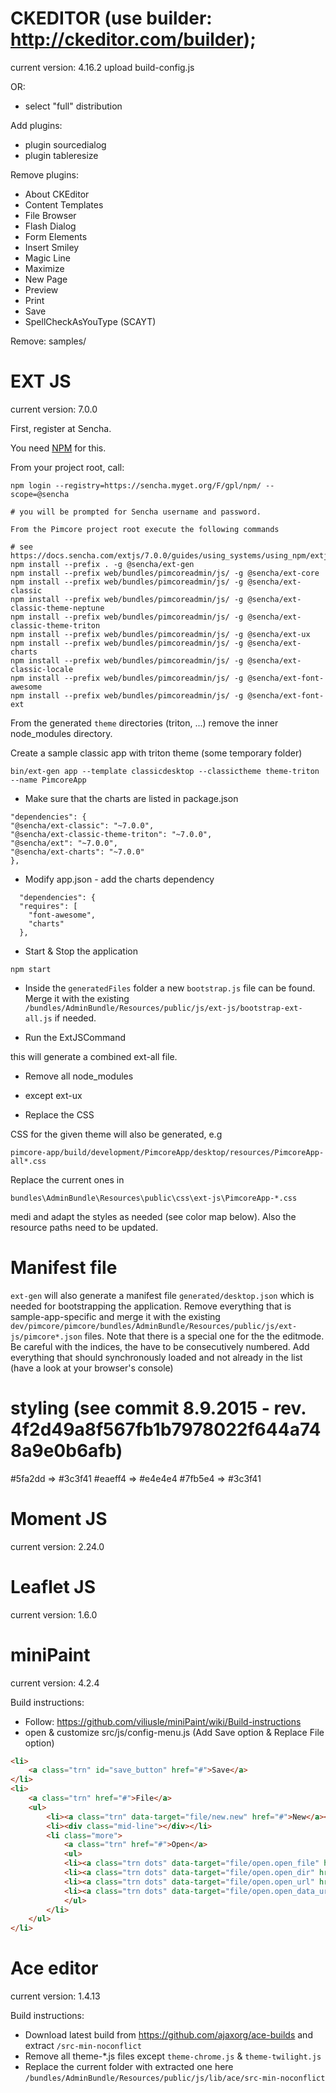 # CKEDITOR (use builder: http://ckeditor.com/builder);
current version: 4.16.2
upload build-config.js

OR:

+ select "full" distribution

Add plugins:
+ plugin sourcedialog
+ plugin tableresize

Remove plugins:
- About CKEditor
- Content Templates
- File Browser
- Flash Dialog
- Form Elements
- Insert Smiley
- Magic Line
- Maximize
- New Page
- Preview
- Print
- Save
- SpellCheckAsYouType (SCAYT)

Remove: samples/

# EXT JS

current version: 7.0.0

First, register at Sencha.

You need [NPM](https://github.com/npm/cli) for this.

From your project root, call:
```
npm login --registry=https://sencha.myget.org/F/gpl/npm/ --scope=@sencha

# you will be prompted for Sencha username and password.

From the Pimcore project root execute the following commands

# see https://docs.sencha.com/extjs/7.0.0/guides/using_systems/using_npm/extjs_packages.html
npm install --prefix . -g @sencha/ext-gen
npm install --prefix web/bundles/pimcoreadmin/js/ -g @sencha/ext-core
npm install --prefix web/bundles/pimcoreadmin/js/ -g @sencha/ext-classic
npm install --prefix web/bundles/pimcoreadmin/js/ -g @sencha/ext-classic-theme-neptune
npm install --prefix web/bundles/pimcoreadmin/js/ -g @sencha/ext-classic-theme-triton
npm install --prefix web/bundles/pimcoreadmin/js/ -g @sencha/ext-ux
npm install --prefix web/bundles/pimcoreadmin/js/ -g @sencha/ext-charts
npm install --prefix web/bundles/pimcoreadmin/js/ -g @sencha/ext-classic-locale
npm install --prefix web/bundles/pimcoreadmin/js/ -g @sencha/ext-font-awesome
npm install --prefix web/bundles/pimcoreadmin/js/ -g @sencha/ext-font-ext
```

From the generated `theme` directories (triton, ...) remove the inner node_modules directory. 

Create a sample classic app with triton theme (some temporary folder)
```
bin/ext-gen app --template classicdesktop --classictheme theme-triton --name PimcoreApp
```

* Make sure that the charts are listed in package.json

```
"dependencies": {
"@sencha/ext-classic": "~7.0.0",
"@sencha/ext-classic-theme-triton": "~7.0.0",
"@sencha/ext": "~7.0.0",
"@sencha/ext-charts": "~7.0.0"
},
```

* Modify app.json - add the charts dependency

```
  "dependencies": {
  "requires": [
    "font-awesome",
    "charts"
  },
```

* Start & Stop the application 

```
npm start
```

* Inside the `generatedFiles` folder a new `bootstrap.js` file can be found.
Merge it with the existing `/bundles/AdminBundle/Resources/public/js/ext-js/bootstrap-ext-all.js` if needed.

* Run the ExtJSCommand

this will generate a combined ext-all file.

* Remove all node_modules
- except ext-ux

* Replace the CSS

CSS for the given theme will also be generated, e.g

```
pimcore-app/build/development/PimcoreApp/desktop/resources/PimcoreApp-all*.css
```

Replace the current ones in
```
bundles\AdminBundle\Resources\public\css\ext-js\PimcoreApp-*.css
```
medi
and adapt the styles as needed (see color map below). Also the resource paths need to be updated.

 # Manifest file
 
 `ext-gen` will also generate a manifest file `generated/desktop.json` which is needed
 for bootstrapping the application.
 Remove everything that is sample-app-specific and merge it with the
 existing `dev/pimcore/pimcore/bundles/AdminBundle/Resources/public/js/ext-js/pimcore*.json` files.
 Note that there is a special one for the the editmode.
 Be careful with the indices, the have to be consecutively numbered.
 Add everything that should synchronously loaded and not already in the list (have a look at your browser's console)


# styling (see commit 8.9.2015 - rev. 4f2d49a8f567fb1b7978022f644a748a9e0b6afb)

#5fa2dd => #3c3f41
#eaeff4 => #e4e4e4
#7fb5e4 => #3c3f41

# Moment JS
current version: 2.24.0

# Leaflet JS
current version: 1.6.0

# miniPaint
current version: 4.2.4

Build instructions:
- Follow: https://github.com/viliusle/miniPaint/wiki/Build-instructions
- open & customize src/js/config-menu.js (Add Save option & Replace File option)
```html
<li>
    <a class="trn" id="save_button" href="#">Save</a>
</li>
<li>
    <a class="trn" href="#">File</a>
    <ul>
        <li><a class="trn" data-target="file/new.new" href="#">New</a></li>
        <li><div class="mid-line"></div></li>
        <li class="more">
            <a class="trn" href="#">Open</a>
            <ul>
            <li><a class="trn dots" data-target="file/open.open_file" href="#">Open File</a></li>
            <li><a class="trn dots" data-target="file/open.open_dir" href="#">Open Directory</a></li>
            <li><a class="trn dots" data-target="file/open.open_url" href="#">Open URL</a></li>
            <li><a class="trn dots" data-target="file/open.open_data_url" href="#">Open Data URL</a></li>
            </ul>
        </li>
    </ul>
</li>
```

# Ace editor
current version: 1.4.13

Build instructions:
 - Download latest build from https://github.com/ajaxorg/ace-builds and extract `/src-min-noconflict`
 - Remove all theme-*.js files except `theme-chrome.js` & `theme-twilight.js`
 - Replace the current folder with extracted one here `/bundles/AdminBundle/Resources/public/js/lib/ace/src-min-noconflict`

